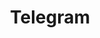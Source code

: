 ---
title: "Telegram"
status: "Currently Using"
category: "Communication"
description: "Cross-platform messaging app with bot integration capabilities"
howToUse: "- Developer bot interactions\n- Cross-platform messaging\n- Group communication\n- File sharing"
caveats: "Less ubiquitous than WhatsApp or iMessage in some circles"
url: "https://telegram.org/"
--- 